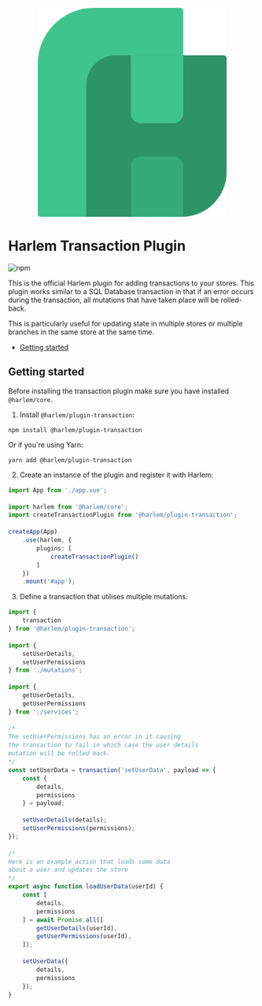 <p align="center">
    <a href="https://harlemjs.com">
        <img src="https://raw.githubusercontent.com/andrewcourtice/harlem/main/app/src/assets/images/logo-192.svg" alt="Harlem"/>
    </a>
</p>

# Harlem Transaction Plugin

![npm](https://img.shields.io/npm/v/@harlem/plugin-transaction)

This is the official Harlem plugin for adding transactions to your stores. This plugin works similar to a SQL Database transaction in that if an error occurs during the transaction, all mutations that have taken place will be rolled-back.

This is particularly useful for updating state in multiple stores or multiple branches in the same store at the same time.

<!-- TOC depthfrom:2 -->

- [Getting started](#getting-started)

<!-- /TOC -->

## Getting started

Before installing the transaction plugin make sure you have installed `@harlem/core`.

1. Install `@harlem/plugin-transaction`:
```
npm install @harlem/plugin-transaction
```
Or if you're using Yarn:
```
yarn add @harlem/plugin-transaction
```

2. Create an instance of the plugin and register it with Harlem:
```typescript
import App from './app.vue';

import harlem from '@harlem/core';
import createTransactionPlugin from '@harlem/plugin-transaction';

createApp(App)
    .use(harlem, {
        plugins: [
            createTransactionPlugin()
        ]
    })
    .mount('#app');
```

3. Define a transaction that utilises multiple mutations:
```typescript
import {
    transaction
} from '@harlem/plugin-transaction';

import {
    setUserDetails,
    setUserPermissions
} from './mutations';

import {
    getUserDetails,
    getUserPermissions
} from './services';

/*
The setUserPermissions has an error in it causing
the transaction to fail in which case the user details
mutation will be rolled back.
*/
const setUserData = transaction('setUserData', payload => {
    const {
        details,
        permissions
    } = payload;

    setUserDetails(details);
    setUserPermissions(permissions);
});

/*
Here is an example action that loads some data
about a user and updates the store
*/
export async function loadUserData(userId) {
    const [
        details,
        permissions
    ] = await Promise.all([
        getUserDetails(userId),
        getUserPermissions(userId),
    ]);

    setUserData({
        details,
        permissions
    });
}
```
